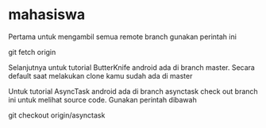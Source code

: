 # mahasiswa

Pertama untuk mengambil semua remote branch gunakan perintah ini

git fetch origin

Selanjutnya untuk tutorial ButterKnife android ada di branch master.
Secara default saat melakukan clone kamu sudah ada di master

Untuk tutorial AsyncTask android ada di branch asynctask
check out branch ini untuk melihat source code. Gunakan perintah dibawah

git checkout origin/asynctask